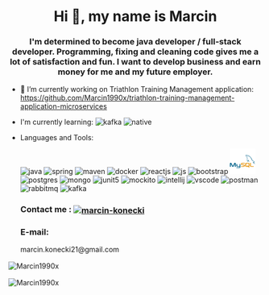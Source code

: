
<h1 align="center">Hi 👋, my name is Marcin</h1>
<h3 align="center">I'm determined to become java developer / full-stack developer. 
  Programming, fixing and cleaning code gives me a lot of satisfaction and fun.
I want to develop business and earn money for me and my future employer. </h3>


- 🔭 I’m currently working on Triathlon Training Management application: <br>
  https://github.com/Marcin1990x/triathlon-training-management-application-microservices <br>
  
- I'm currently learning:
    <img src="https://miro.medium.com/v2/resize:fit:625/0*kdp_y7VTwZ-499q6.png" alt="kafka" width="" height="50"/>
    <img src="https://devtop.io/wp-content/uploads/2022/10/react-native-1.png" alt="native" width="" height="50"/>
    
- Languages and Tools:
  
    <p align="left">
        <img src="https://ultimateqa.com/wp-content/uploads/2020/12/Java-logo-icon-1.png" alt="java" width="80" height="50"/> 
        <img src="https://e4developer.com/wp-content/uploads/2018/01/spring-boot.png" alt="spring" width="90" height="50"/>
        <img src="https://upload.wikimedia.org/wikipedia/commons/thumb/5/52/Apache_Maven_logo.svg/1280px-Apache_Maven_logo.svg.png" alt="maven" width="" height="35"/>
        <img src="https://cdn4.iconfinder.com/data/icons/logos-and-brands/512/97_Docker_logo_logos-512.png" alt="docker" width="" height="50"/>
        <img src="https://faq.o2switch.fr/_media/tuto-rapide/o2switch-deployer-react.js.png" alt="reactjs" width="" height="50"/>
        <img src="https://jaki-jezyk-programowania.pl/img/technologies/javascript.png" alt="js" width="" height="50"/>
        <img src="https://getbootstrap.com/docs/5.3/assets/brand/bootstrap-logo-shadow.png" alt="bootstrap" width="" height="50"/>
        <img src="https://raw.githubusercontent.com/devicons/devicon/master/icons/mysql/mysql-original-wordmark.svg" alt="mysql" width="" height="50"/>
        <img src="https://miro.medium.com/v2/resize:fit:1220/0*epnKnkKuLx2RAajt" alt="postgres" width="" height="50"/>
        <img src="https://encrypted-tbn0.gstatic.com/images?q=tbn:ANd9GcQYP2wh48_6wrG4tZleiAngKQ0ThkCjuKaSzw&s" alt="mongo" width="" height="50"/>
        <img src="https://junit.org/junit4/images/junit5-banner.png" alt="junit5" width="" height="50"/>
        <img src="https://javadoc.io/static/org.mockito/mockito-core/1.9.5/org/mockito/logo.jpg" alt="mockito" width="" height="50"/>
        <img src="https://upload.wikimedia.org/wikipedia/commons/thumb/9/9c/IntelliJ_IDEA_Icon.svg/1200px-IntelliJ_IDEA_Icon.svg.png" alt="intellij" width="" height="50"/>
        <img src="https://upload.wikimedia.org/wikipedia/commons/thumb/9/9a/Visual_Studio_Code_1.35_icon.svg/1200px-Visual_Studio_Code_1.35_icon.svg.png" alt="vscode" width="" height="50"/>
        <img src="https://welovedevs.com/wp-content/uploads/2022/08/postman-logo-1.png" alt="postman" width="" height="50"/>
        <img src="https://www.meshiq.com/wp-content/uploads/rabbitmq.png" alt="rabbitmq" width="" height="50"/>
        <img src="https://miro.medium.com/v2/resize:fit:625/0*kdp_y7VTwZ-499q6.png" alt="kafka" width="" height="50"/>
    </p>


  <h3 align="left">Contact me : <a href="https://www.linkedin.com/in/marcin-konecki" target="blank"><img align="center" src="https://raw.githubusercontent.com/rahuldkjain/github-profile-readme-generator/master/src/images/icons/Social/linked-in-alt.svg" alt="marcin-konecki" height="30" width="40" /></a> </h3>
  <h3 align="left">E-mail: </h3>marcin.konecki21@gmail.com

<p><img align="center" src="https://github-readme-stats.vercel.app/api/top-langs?username=Marcin1990x&show_icons=true&locale=en&layout=compact" alt="Marcin1990x"/></p>

<p><img align="center" src="https://github-readme-streak-stats.herokuapp.com/?user=Marcin1990x&" alt="Marcin1990x"/></p>


